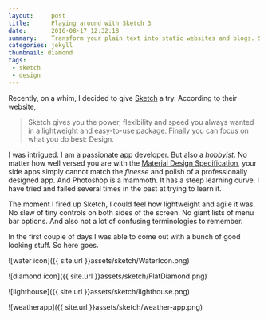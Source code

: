```yaml
---
layout:     post
title:      Playing around with Sketch 3
date:       2016-08-17 12:32:18
summary:    Transform your plain text into static websites and blogs. Simple, static, and blog-aware.
categories: jekyll
thumbnail: diamond
tags:
 - sketch
 - design
---
```



Recently, on a whim, I decided to give [Sketch](http://www.sketchapp.com) a try. According to their website,

> Sketch gives you the power, flexibility and speed you always wanted in a lightweight and easy-to-use package. Finally you can focus on what you do best: Design.

I was intrigued. I am a passionate app developer. But also a *hobbyist*. No matter how well versed you are with the [Material Design Specification](https://material.google.com), your side apps simply cannot match the *finesse* and polish of a professionally designed app.
And Photoshop is a mammoth. It has a steep learning curve. I have tried and failed several times in the past at trying to learn it.

The moment I fired up Sketch, I could feel how lightweight and agile it was. No slew of tiny controls on both sides of the screen.
No giant lists of menu bar options. And also not a lot of confusing terminologies to remember.

In the first couple of days I was able to come out with a bunch of good looking stuff. So here goes.

![water icon]({{ site.url }}assets/sketch/WaterIcon.png) 


![diamond icon]({{ site.url }}assets/sketch/FlatDiamond.png)


![lighthouse]({{ site.url }}assets/sketch/lighthouse.png)


![weatherapp]({{ site.url }}assets/sketch/weather-app.png)
